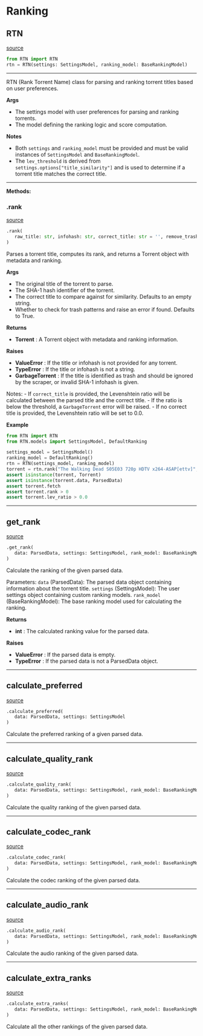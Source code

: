 # Ranking

## RTN
[source](https://github.com/dreulavelle/rank-torrent-name/blob/main/RTN/parser.py/#L30)
```python 
from RTN import RTN
rtn = RTN(settings: SettingsModel, ranking_model: BaseRankingModel)
```


---
RTN (Rank Torrent Name) class for parsing and ranking torrent titles based on user preferences.


**Args**

* The settings model with user preferences for parsing and ranking torrents.
* The model defining the ranking logic and score computation.

**Notes**

* Both `settings` and `ranking_model` must be provided and must be valid instances of `SettingsModel` and `BaseRankingModel`.
* The `lev_threshold` is derived from `settings.options["title_similarity"]` and is used to determine if a torrent title matches the correct title.

---

**Methods:**

### .rank
[source](https://github.com/dreulavelle/rank-torrent-name/blob/main/RTN/parser.py/#L83)
```python
.rank(
   raw_title: str, infohash: str, correct_title: str = '', remove_trash: bool = False
)
```

Parses a torrent title, computes its rank, and returns a Torrent object with metadata and ranking.

**Args**

* The original title of the torrent to parse.
* The SHA-1 hash identifier of the torrent.
* The correct title to compare against for similarity. Defaults to an empty string.
* Whether to check for trash patterns and raise an error if found. Defaults to True.

**Returns**

* **Torrent**  : A Torrent object with metadata and ranking information.

**Raises**

* **ValueError**  : If the title or infohash is not provided for any torrent.
* **TypeError**  : If the title or infohash is not a string.
* **GarbageTorrent**  : If the title is identified as trash and should be ignored by the scraper, or invalid SHA-1 infohash is given.

Notes:
    - If `correct_title` is provided, the Levenshtein ratio will be calculated between the parsed title and the correct title.
    - If the ratio is below the threshold, a `GarbageTorrent` error will be raised.
    - If no correct title is provided, the Levenshtein ratio will be set to 0.0.


**Example**

```python
from RTN import RTN
from RTN.models import SettingsModel, DefaultRanking

settings_model = SettingsModel()
ranking_model = DefaultRanking()
rtn = RTN(settings_model, ranking_model)
torrent = rtn.rank("The Walking Dead S05E03 720p HDTV x264-ASAP[ettv]", "c08a9ee8ce3a5c2c08865e2b05406273cabc97e7")
assert isinstance(torrent, Torrent)
assert isinstance(torrent.data, ParsedData)
assert torrent.fetch
assert torrent.rank > 0
assert torrent.lev_ratio > 0.0
```

---

## get_rank
[source](https://github.com/dreulavelle/rank-torrent-name/blob/main/RTN/ranker.py/#L29)
```python
.get_rank(
   data: ParsedData, settings: SettingsModel, rank_model: BaseRankingModel
)
```

Calculate the ranking of the given parsed data.

Parameters:
`data` (ParsedData): The parsed data object containing information about the torrent title.
`settings` (SettingsModel): The user settings object containing custom ranking models.
`rank_model` (BaseRankingModel): The base ranking model used for calculating the ranking.


**Returns**

* **int**  : The calculated ranking value for the parsed data.


**Raises**

* **ValueError**  : If the parsed data is empty.
* **TypeError**  : If the parsed data is not a ParsedData object.

---

## calculate_preferred
[source](https://github.com/dreulavelle/rank-torrent-name/blob/main/RTN/ranker.py/#L62)
```python
.calculate_preferred(
   data: ParsedData, settings: SettingsModel
)
```

Calculate the preferred ranking of a given parsed data.

---

## calculate_quality_rank
[source](https://github.com/dreulavelle/rank-torrent-name/blob/main/RTN/ranker.py/#L76)
```python
.calculate_quality_rank(
   data: ParsedData, settings: SettingsModel, rank_model: BaseRankingModel
)
```

Calculate the quality ranking of the given parsed data.

---

## calculate_codec_rank
[source](https://github.com/dreulavelle/rank-torrent-name/blob/main/RTN/ranker.py/#L140)
```python
.calculate_codec_rank(
   data: ParsedData, settings: SettingsModel, rank_model: BaseRankingModel
)
```

Calculate the codec ranking of the given parsed data.

---

## calculate_audio_rank
[source](https://github.com/dreulavelle/rank-torrent-name/blob/main/RTN/ranker.py/#L186)
```python
.calculate_audio_rank(
   data: ParsedData, settings: SettingsModel, rank_model: BaseRankingModel
)
```

Calculate the audio ranking of the given parsed data.

---

## calculate_extra_ranks
[source](https://github.com/dreulavelle/rank-torrent-name/blob/main/RTN/ranker.py/#L245)
```python
.calculate_extra_ranks(
   data: ParsedData, settings: SettingsModel, rank_model: BaseRankingModel
)
```

Calculate all the other rankings of the given parsed data.
